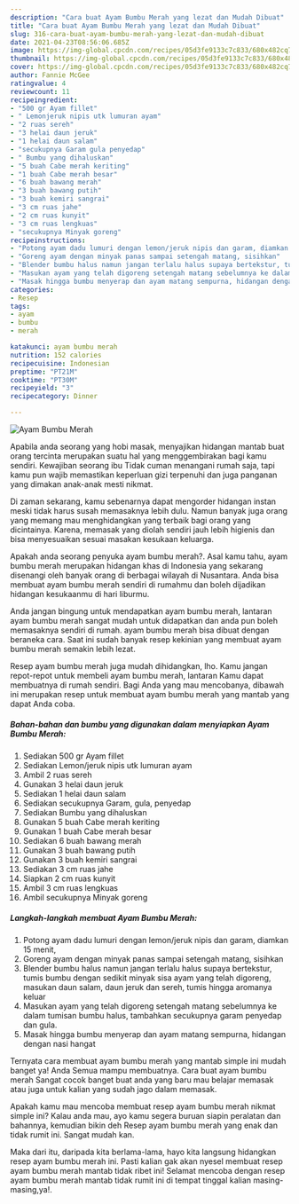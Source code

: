 ```yaml
---
description: "Cara buat Ayam Bumbu Merah yang lezat dan Mudah Dibuat"
title: "Cara buat Ayam Bumbu Merah yang lezat dan Mudah Dibuat"
slug: 316-cara-buat-ayam-bumbu-merah-yang-lezat-dan-mudah-dibuat
date: 2021-04-23T08:56:06.685Z
image: https://img-global.cpcdn.com/recipes/05d3fe9133c7c833/680x482cq70/ayam-bumbu-merah-foto-resep-utama.jpg
thumbnail: https://img-global.cpcdn.com/recipes/05d3fe9133c7c833/680x482cq70/ayam-bumbu-merah-foto-resep-utama.jpg
cover: https://img-global.cpcdn.com/recipes/05d3fe9133c7c833/680x482cq70/ayam-bumbu-merah-foto-resep-utama.jpg
author: Fannie McGee
ratingvalue: 4
reviewcount: 11
recipeingredient:
- "500 gr Ayam fillet"
- " Lemonjeruk nipis utk lumuran ayam"
- "2 ruas sereh"
- "3 helai daun jeruk"
- "1 helai daun salam"
- "secukupnya Garam gula penyedap"
- " Bumbu yang dihaluskan"
- "5 buah Cabe merah keriting"
- "1 buah Cabe merah besar"
- "6 buah bawang merah"
- "3 buah bawang putih"
- "3 buah kemiri sangrai"
- "3 cm ruas jahe"
- "2 cm ruas kunyit"
- "3 cm ruas lengkuas"
- "secukupnya Minyak goreng"
recipeinstructions:
- "Potong ayam dadu lumuri dengan lemon/jeruk nipis dan garam, diamkan 15 menit,"
- "Goreng ayam dengan minyak panas sampai setengah matang, sisihkan"
- "Blender bumbu halus namun jangan terlalu halus supaya bertekstur, tumis bumbu dengan sedikit minyak sisa ayam yang telah digoreng, masukan daun salam, daun jeruk dan sereh, tumis hingga aromanya keluar"
- "Masukan ayam yang telah digoreng setengah matang sebelumnya ke dalam tumisan bumbu halus, tambahkan secukupnya garam penyedap dan gula."
- "Masak hingga bumbu menyerap dan ayam matang sempurna, hidangan dengan nasi hangat"
categories:
- Resep
tags:
- ayam
- bumbu
- merah

katakunci: ayam bumbu merah 
nutrition: 152 calories
recipecuisine: Indonesian
preptime: "PT21M"
cooktime: "PT30M"
recipeyield: "3"
recipecategory: Dinner

---
```



![Ayam Bumbu Merah](https://img-global.cpcdn.com/recipes/05d3fe9133c7c833/680x482cq70/ayam-bumbu-merah-foto-resep-utama.jpg)

Apabila anda seorang yang hobi masak, menyajikan hidangan mantab buat orang tercinta merupakan suatu hal yang menggembirakan bagi kamu sendiri. Kewajiban seorang ibu Tidak cuman menangani rumah saja, tapi kamu pun wajib memastikan keperluan gizi terpenuhi dan juga panganan yang dimakan anak-anak mesti nikmat.

Di zaman  sekarang, kamu sebenarnya dapat mengorder hidangan instan meski tidak harus susah memasaknya lebih dulu. Namun banyak juga orang yang memang mau menghidangkan yang terbaik bagi orang yang dicintainya. Karena, memasak yang diolah sendiri jauh lebih higienis dan bisa menyesuaikan sesuai masakan kesukaan keluarga. 



Apakah anda seorang penyuka ayam bumbu merah?. Asal kamu tahu, ayam bumbu merah merupakan hidangan khas di Indonesia yang sekarang disenangi oleh banyak orang di berbagai wilayah di Nusantara. Anda bisa membuat ayam bumbu merah sendiri di rumahmu dan boleh dijadikan hidangan kesukaanmu di hari liburmu.

Anda jangan bingung untuk mendapatkan ayam bumbu merah, lantaran ayam bumbu merah sangat mudah untuk didapatkan dan anda pun boleh memasaknya sendiri di rumah. ayam bumbu merah bisa dibuat dengan beraneka cara. Saat ini sudah banyak resep kekinian yang membuat ayam bumbu merah semakin lebih lezat.

Resep ayam bumbu merah juga mudah dihidangkan, lho. Kamu jangan repot-repot untuk membeli ayam bumbu merah, lantaran Kamu dapat membuatnya di rumah sendiri. Bagi Anda yang mau mencobanya, dibawah ini merupakan resep untuk membuat ayam bumbu merah yang mantab yang dapat Anda coba.

<!--inarticleads1-->

##### Bahan-bahan dan bumbu yang digunakan dalam menyiapkan Ayam Bumbu Merah:

1. Sediakan 500 gr Ayam fillet
1. Sediakan  Lemon/jeruk nipis utk lumuran ayam
1. Ambil 2 ruas sereh
1. Gunakan 3 helai daun jeruk
1. Sediakan 1 helai daun salam
1. Sediakan secukupnya Garam, gula, penyedap
1. Sediakan  Bumbu yang dihaluskan
1. Gunakan 5 buah Cabe merah keriting
1. Gunakan 1 buah Cabe merah besar
1. Sediakan 6 buah bawang merah
1. Gunakan 3 buah bawang putih
1. Gunakan 3 buah kemiri sangrai
1. Sediakan 3 cm ruas jahe
1. Siapkan 2 cm ruas kunyit
1. Ambil 3 cm ruas lengkuas
1. Ambil secukupnya Minyak goreng




<!--inarticleads2-->

##### Langkah-langkah membuat Ayam Bumbu Merah:

1. Potong ayam dadu lumuri dengan lemon/jeruk nipis dan garam, diamkan 15 menit,
1. Goreng ayam dengan minyak panas sampai setengah matang, sisihkan
1. Blender bumbu halus namun jangan terlalu halus supaya bertekstur, tumis bumbu dengan sedikit minyak sisa ayam yang telah digoreng, masukan daun salam, daun jeruk dan sereh, tumis hingga aromanya keluar
1. Masukan ayam yang telah digoreng setengah matang sebelumnya ke dalam tumisan bumbu halus, tambahkan secukupnya garam penyedap dan gula.
1. Masak hingga bumbu menyerap dan ayam matang sempurna, hidangan dengan nasi hangat




Ternyata cara membuat ayam bumbu merah yang mantab simple ini mudah banget ya! Anda Semua mampu membuatnya. Cara buat ayam bumbu merah Sangat cocok banget buat anda yang baru mau belajar memasak atau juga untuk kalian yang sudah jago dalam memasak.

Apakah kamu mau mencoba membuat resep ayam bumbu merah nikmat simple ini? Kalau anda mau, ayo kamu segera buruan siapin peralatan dan bahannya, kemudian bikin deh Resep ayam bumbu merah yang enak dan tidak rumit ini. Sangat mudah kan. 

Maka dari itu, daripada kita berlama-lama, hayo kita langsung hidangkan resep ayam bumbu merah ini. Pasti kalian gak akan nyesel membuat resep ayam bumbu merah mantab tidak ribet ini! Selamat mencoba dengan resep ayam bumbu merah mantab tidak rumit ini di tempat tinggal kalian masing-masing,ya!.

